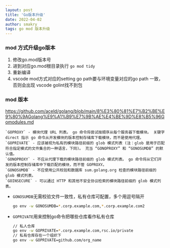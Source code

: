 ```yaml
---
layout: post
title: 'Go版本升级'
date: 2022-04-02
author: smakry
tags: go mod 版本升级
---
```


>

### mod 方式升级go版本

1. 修改go.mod版本号
2. 进到对应go.mod根目录执行 `go mod tidy`
3. 重新编译
4. vscode mod方式对应的setting go path要与环境变量对应的go path 一致，否则会出现 vscode golint找不到包

### mod 版本
https://github.com/aceld/golang/blob/main/8%E3%80%81%E7%B2%BE%E9%80%9AGolang%E9%A1%B9%E7%9B%AE%E4%BE%9D%E8%B5%96Gomodules.md

```
`GOPROXY` - 模块代理 URL 列表。 go 命令将尝试按顺序从每个服务器下载模块。 关键字 direct 指示 go 命令从开发模块的版本控制存储库下载模块，而不是使用代理。
`GOPRIVATE` - 应该被视为私有的模块路径前缀的 glob 模式列表 (注：glob 是用于匹配符合指定模式的文件集合的一种语言，下同)。 充当 “GONOPROXY” 和 “GONOSUMDB” 的默认值。
`GONOPROXY` - 不应从代理下载的模块路径前缀的 glob 模式列表。 go 命令将从它们开发的版本控制存储库中下载匹配的模块，而不管 GOPROXY。
`GONOSUMDB` - 不应使用公共校验和数据库 sum.golang.org 检查的模块路径前缀的 glob 模式列表。
`GOINSECURE` - 可以通过 HTTP 和其他不安全协议检索的模块路径前缀的 glob 模式列表。
```

- `GONOSUMDB`无需校验文件一致性，私有仓库可配置，多个用逗号隔开
	```sh
	go env -w GONOSUMDB=*.corp.example.com,*.corp.example.com2
	```
- `GOPRIVATE`用来控制go命令把哪些仓库看作私有仓库
	```sh
	// 私人仓库
	go env -w GOPRIVATE=*.corp.example.com,rsc.io/private
	// 私有仓库存在一个组织下
	go env -w GOPRIVATE=github.com/org_name
	```
	